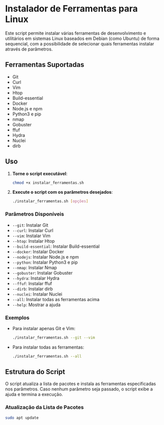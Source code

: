 # Instalador de Ferramentas para Linux

Este script permite instalar várias ferramentas de desenvolvimento e utilitários em sistemas Linux baseados em Debian (como Ubuntu) de forma sequencial, com a possibilidade de selecionar quais ferramentas instalar através de parâmetros.

## Ferramentas Suportadas

- Git
- Curl
- Vim
- Htop
- Build-essential
- Docker
- Node.js e npm
- Python3 e pip
- nmap
- Gobuster
- ffuf
- Hydra
- Nuclei
- dirb

## Uso

1. **Torne o script executável**:

    ```bash
    chmod +x instalar_ferramentas.sh
    ```

2. **Execute o script com os parâmetros desejados**:

    ```bash
    ./instalar_ferramentas.sh [opções]
    ```

### Parâmetros Disponíveis

- `--git`: Instalar Git
- `--curl`: Instalar Curl
- `--vim`: Instalar Vim
- `--htop`: Instalar Htop
- `--build-essential`: Instalar Build-essential
- `--docker`: Instalar Docker
- `--nodejs`: Instalar Node.js e npm
- `--python`: Instalar Python3 e pip
- `--nmap`: Instalar Nmap
- `--gobuster`: Instalar Gobuster
- `--hydra`: Instalar Hydra
- `--ffuf`: Instalar ffuf
- `--dirb`: Instalar dirb
- `--nuclei`: Instalar Nuclei
- `--all`: Instalar todas as ferramentas acima
- `--help`: Mostrar a ajuda

### Exemplos

- Para instalar apenas Git e Vim:

    ```bash
    ./instalar_ferramentas.sh --git --vim
    ```

- Para instalar todas as ferramentas:

    ```bash
    ./instalar_ferramentas.sh --all
    ```

## Estrutura do Script

O script atualiza a lista de pacotes e instala as ferramentas especificadas nos parâmetros. Caso nenhum parâmetro seja passado, o script exibe a ajuda e termina a execução.

### Atualização da Lista de Pacotes

```bash
sudo apt update
